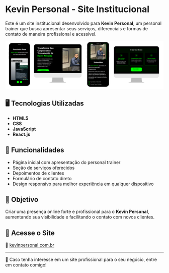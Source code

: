 # Kevin Personal - Site Institucional

Este é um site institucional desenvolvido para **Kevin Personal**, um personal trainer que busca apresentar seus serviços, diferenciais e formas de contato de maneira profissional e acessível.

<img src="https://github.com/Juanborgess/Projeto-Kevin-Almeida/blob/main/img/foto-README-md.png?raw=true">

## 🖥️ Tecnologias Utilizadas
- **HTML5**
- **CSS**
- **JavaScript**
- **React.js**

## 🚀 Funcionalidades
- Página inicial com apresentação do personal trainer
- Seção de serviços oferecidos
- Depoimentos de clientes
- Formulário de contato direto
- Design responsivo para melhor experiência em qualquer dispositivo

## 🎯 Objetivo
Criar uma presença online forte e profissional para o **Kevin Personal**, aumentando sua visibilidade e facilitando o contato com novos clientes.

## 📌 Acesse o Site
🔗 [kevinpersonal.com.br](https://kevinpersonal.com.br/)

---

📩 Caso tenha interesse em um site profissional para o seu negócio, entre em contato comigo!
